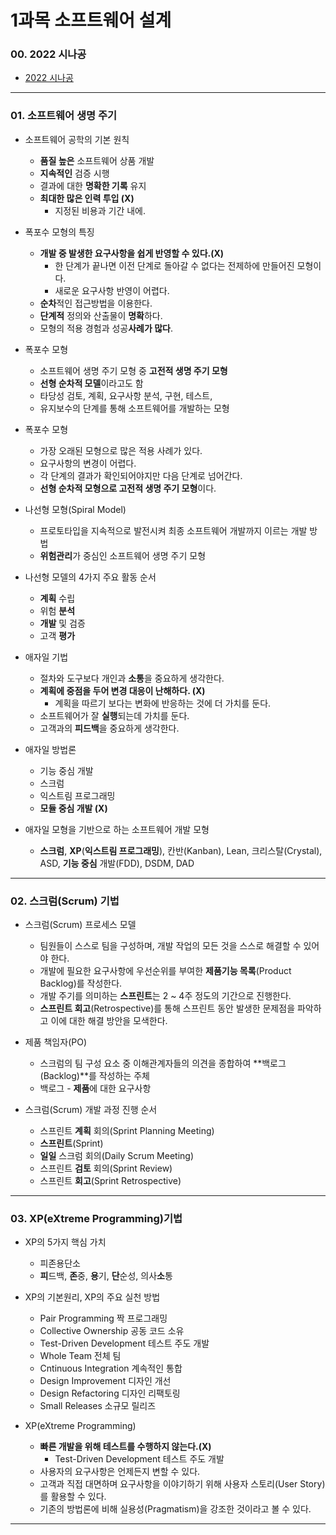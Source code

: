 # 1과목 소프트웨어 설계

### 00. 2022 시나공

- [2022 시나공](https://book.naver.com/bookdb/book_detail.nhn?bid=21142142)

---

### 01. 소프트웨어 생명 주기

- 소프트웨어 공학의 기본 원칙
  - **품질 높은** 소프트웨어 상품 개발
  - **지속적인** 검증 시행
  - 결과에 대한 **명확한 기록** 유지
  - **최대한 많은 인력 투입 (X)**
    - 지정된 비용과 기간 내에.



- 폭포수 모형의 특징
  - **개발 중 발생한 요구사항을 쉽게 반영할 수 있다.(X)**
    - 한 단계가 끝나면 이전 단계로 돌아갈 수 없다는 전제하에 만들어진 모형이다.
    - 새로운 요구사항 반영이 어렵다.
  - **순차**적인 접근방법을 이용한다.
  - **단계적** 정의와 산출물이 **명확**하다.
  - 모형의 적용 경험과 성공**사례가 많다**.



- 폭포수 모형
  - 소프트웨어 생명 주기 모형 중 **고전적 생명 주기 모형**
  - **선형 순차적 모델**이라고도 함
  - 타당성 검토, 계획, 요구사항 분석, 구현, 테스트,
  - 유지보수의 단계를 통해 소프트웨어를 개발하는 모형



- 폭포수 모형
  - 가장 오래된 모형으로 많은 적용 사례가 있다.
  - 요구사항의 변경이 어렵다.
  - 각 단계의 결과가 확인되어야지만 다음 단계로 넘어간다.
  - **선형 순차적 모형으로 고전적 생명 주기 모형**이다.



- 나선형 모형(Spiral Model)
  - 프로토타입을 지속적으로 발전시켜 최종 소프트웨어 개발까지 이르는 개발 방법
  - **위험관리**가 중심인 소프트웨어 생명 주기 모형



- 나선형 모델의 4가지 주요 활동 순서
  - **계획** 수립
  - 위험 **분석**
  - **개발** 및 검증
  - 고객 **평가**



- 애자일 기법
  - 절차와 도구보다 개인과 **소통**을 중요하게 생각한다.
  - **계획에 중점을 두어 변경 대응이 난해하다. (X)**
    - 계획을 따르기 보다는 변화에 반응하는 것에 더 가치를 둔다.
  - 소프트웨어가 잘 **실행**되는데 가치를 둔다.
  - 고객과의 **피드백**을 중요하게 생각한다.



- 애자일 방법론
  - 기능 중심 개발
  - 스크럼
  - 익스트림 프로그래밍
  - **모듈 중심 개발 (X)**



- 애자일 모형을 기반으로 하는 소프트웨어 개발 모형
  - **스크럼**, **XP**(**익스트림 프로그래밍**), 칸반(Kanban), Lean, 크리스탈(Crystal), ASD, **기능 중심** 개발(FDD), DSDM, DAD

---

### 02. 스크럼(Scrum) 기법

- 스크럼(Scrum) 프로세스 모델
  - 팀원들이 스스로 팀을 구성하며, 개발 작업의 모든 것을 스스로 해결할 수 있어야 한다.
  - 개발에 필요한 요구사항에 우선순위를 부여한 **제품기능 목록**(Product Backlog)를 작성한다.
  - 개발 주기를 의미하는 **스프린트**는 2 ~ 4주 정도의 기간으로 진행한다.
  - **스프린트 회고**(Retrospective)를 통해 스프린트 동안 발생한 문제점을 파악하고 이에 대한 해결 방안을 모색한다.



- 제품 책임자(PO)
  - 스크럼의 팀 구성 요소 중 이해관계자들의 의견을 종합하여 **백로그(Backlog)**를 작성하는 주체
  - 백로그 - **제품**에 대한 요구사항



- 스크럼(Scrum) 개발 과정 진행 순서
  - 스프린트 **계획** 회의(Sprint Planning Meeting)
  - **스프린트**(Sprint)
  - **일일** 스크럼 회의(Daily Scrum Meeting)
  - 스프린트 **검토** 회의(Sprint Review)
  - 스프린트 **회고**(Sprint Retrospective)

---

### 03. XP(eXtreme Programming)기법

- XP의 5가지 핵심 가치
  - 피존용단소
  - **피**드백, **존**중, **용**기, **단**순성, 의사**소**통



- XP의 기본원리, XP의 주요 실천 방법
  - Pair Programming 짝 프로그래밍
  - Collective Ownership 공동 코드 소유
  - Test-Driven Development 테스트 주도 개발
  - Whole Team 전체 팀
  - Cntinuous Integration 계속적인 통합
  - Design Improvement 디자인 개선
  - Design Refactoring 디자인 리팩토링
  - Small Releases 소규모 릴리즈



- XP(eXtreme Programming)
  - **빠른 개발을 위해 테스트를 수행하지 않는다.(X)**
    - Test-Driven Development 테스트 주도 개발
  - 사용자의 요구사항은 언제든지 변할 수 있다.
  - 고객과 직접 대면하며 요구사항을 이야기하기 위해 사용자 스토리(User Story)를 활용할 수 있다.
  - 기존의 방법론에 비해 실용성(Pragmatism)을 강조한 것이라고 볼 수 있다.

---



